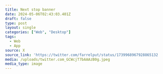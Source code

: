 ```yaml
---
title: Next stop banner
date: 2024-05-06T02:43:03.401Z
draft: false
type: post
layout: single
categories: ["Web", "Desktop"]
tags:
  - Web
  - App
source: X
source_link: 'https://twitter.com/farrelput/status/1739968967928865132'
media: /uploads/twitter.com_GCWcjT7bAAAzB0g.jpeg
media_type: image
---
```


